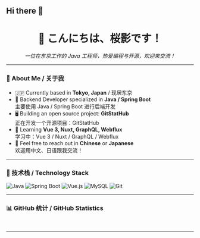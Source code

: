 ## Hi there 👋

<h1 align="center">🌸 こんにちは、桜影です！</h1>
<p align="center">
  <em>一位在东京工作的 Java 工程师，热爱编程与开源，欢迎来交流！</em>
</p>

---

### 🚀 About Me / 关于我

- 🇯🇵 Currently based in **Tokyo, Japan** / 现居东京  
- 💼 Backend Developer specialized in **Java / Spring Boot**  
  主要使用 Java / Spring Boot 进行后端开发  
- 🖥️ Building an open source project: **GitStatHub**  
  正在开发一个开源项目：GitStatHub  
- 🌱 Learning **Vue 3, Nuxt, GraphQL, Webflux**  
  学习中：Vue 3 / Nuxt / GraphQL / Webflux  
- 💬 Feel free to reach out in **Chinese** or **Japanese**  
  欢迎用中文、日语跟我交流！

---

### 🧰 技术栈 / Technology Stack

![Java](https://img.shields.io/badge/Java-ED8B00?style=flat&logo=openjdk&logoColor=white)
![Spring Boot](https://img.shields.io/badge/Spring_Boot-6DB33F?style=flat&logo=spring-boot&logoColor=white)
![Vue.js](https://img.shields.io/badge/Vue.js-35495E?style=flat&logo=vue.js)
![MySQL](https://img.shields.io/badge/MySQL-4479A1?style=flat&logo=mysql&logoColor=white)
![Git](https://img.shields.io/badge/Git-F05032?style=flat&logo=git&logoColor=white)

---

### 📊 GitHub 统计 / GitHub Statistics

<div id="stat" align="center">
    <img src="https://github-profile-summary-cards.vercel.app/api/cards/profile-details?username=VerneZhong&theme=tokyonight" alt=""/>
    <img src="https://github-profile-summary-cards.vercel.app/api/cards/most-commit-language?username=VerneZhong&theme=tokyonight" alt=""/>
    <img src="https://github-profile-summary-cards.vercel.app/api/cards/stats?username=VerneZhong&theme=tokyonight" alt=""/>
    <img align="center" src="https://github-readme-stats.vercel.app/api?username=VerneZhong&count_private=true&show_icons=true&theme=tokyonight" alt="" />
    <img align="center" src="https://github-readme-streak-stats.herokuapp.com/?user=VerneZhong&theme=tokyonight" alt="" />
</div>

---
